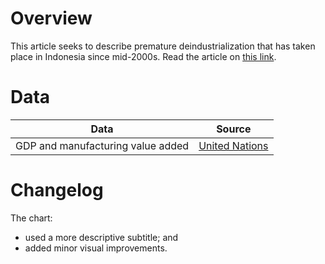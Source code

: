 # Overview

This article seeks to describe premature deindustrialization that has taken place in Indonesia since mid-2000s. Read the article on [this link](https://www.thejakartapost.com/business/2022/02/08/covid-19-expedites-deindustrialization-in-indonesia.html).


# Data

Data | Source |  
---- | ------ |  
GDP and manufacturing value added | [United Nations](https://unstats.un.org/unsd/snaama/downloads) |  


# Changelog

The chart:  
- used a more descriptive subtitle; and  
- added minor visual improvements.
